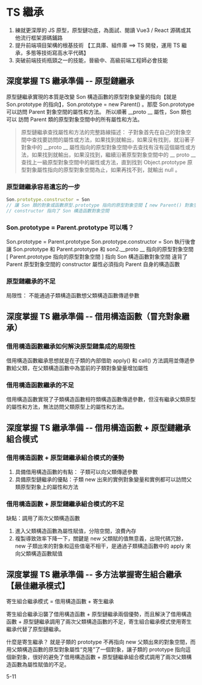 # TS 繼承

1. 練就更深厚的 JS 原型，原型鏈功底，為面試、閱讀 Vue3 / React 源碼或其他流行框架源碼鋪路
2. 提升前端項目架構的根基技術 【工具庫、組件庫 ==> TS 開發，運用 TS 繼承，多態等技術寫高水平代碼】
3. 突破前端技術瓶頸之一的技能，晉級中、高級前端工程師必會技能

## 深度掌握 TS 繼承準備 -- 原型鏈繼承

原型鏈繼承實現的本質是改變 Son 構造函數的原型對象變量的指向【就是 Son.prototype 的指向】，Son.prototype = new Parent() 。那麼 Son.prototype 可以訪問 Parent 對象空間的屬性和方法。 所以順著 __proto __ 屬性，Son 類也可以 訪問 Parent 類的原型對象空間中的所有屬性和方法。

> 原型鏈繼承查找屬性和方法的完整路線描述： 子對象首先在自己的對象空間中查找要訪問的屬性或方法，如果找到就輸出，如果沒有找到，就沿著子對象中的 __proto __ 屬性指向的原型對象空間中去查找有沒有這個屬性或方法，如果找到就輸出，如果沒找到，繼續沿著原型對象空間中的 __ proto __ 查找上一級原型對象空間中的屬性或方法，直到找到 Object.prototype 原型對象屬性指向的原型對象空間為止，如果再找不到，就輸出 null 。

### 原型鏈繼承容易遺忘的一步

``` js
Son.prototype.constructor = Son
// 讓 Son 類的對象或函數原型.prototype 指向的原型對象空間【 new Parent() 對象空間 】有一個 
// constructor 指向了 Son 構造函數對象空間
```

### Son.prototype = Parent.prototype 可以嗎？

Son.prototype = Parent.prototype
Son.prototype.constructor = Son
執行後會讓 Son.prototype 和 Parent.prototype 和 son2.__proto __ 指向的原型對象空間 [ Parent.prototype 指向的原型對象空間 ]  指向 Son 構造函數對象空間
違背了 Parent 原型對象空間的 constructor 屬性必須指向 Parent 自身的構造函數

### 原型鏈繼承的不足

局限性： 不能通過子類構造函數想父類構造函數傳遞參數


## 深度掌握 TS 繼承準備 -- 借用構造函數（冒充對象繼承）

### 借用構造函數繼承如何解決原型鏈集成的局限性

借用構造函數繼承思想就是在子類的內部借助 apply() 和 call() 方法調用並傳遞參數給父類，在父類構造函數中為當前的子類對象變量增加屬性

### 借用構造函數繼承的不足

借用構造函數實現了子類構造函數相符類構造函數傳遞參數，但沒有繼承父類原型的屬性和方法，無法訪問父類原型上的屬性和方法。

## 深度掌握 TS 繼承準備 -- 借用構造函數 + 原型鏈繼承組合模式

### 借用構造函數 + 原型鏈繼承組合模式的優勢

1. 具備借用構造函數的有點： 子類可以向父類傳遞參數
2. 具備原型鏈繼承的優點：子類 new 出來的實例對象變量和實例都可以訪問父類原型對象上的屬性和方法

### 借用構造函數 + 原型鏈繼承組合模式的不足

缺點：調用了兩次父類構造函數

1. 進入父類構造函數為屬性賦值，分陪空間，浪費內存
2. 複製導致效率下降一下，關鍵是 new 父類賦的值無意義，出現代碼冗餘，new 子類出來的對象和這些值毫不相干，是通過子類構造函數中的 apply 來向父類構造函數賦值

## 深度掌握 TS 繼承準備 -- 多方法掌握寄生組合繼承【最佳繼承模式】

寄生組合繼承模式 = 借用構造函數 + 寄生繼承

寄生組合繼承沿襲了借用構造函數 + 原型鏈繼承兩個優勢，而且解決了借用構造函數 + 原型鏈繼承調用了兩次父類構造函數的不足，寄生組合繼承模式使用寄生繼承代替了原型鏈繼承。

什麼是寄生繼承？ 就是子類的 prototype 不再指向 new 父類出來的對象空間，而用父類構造函數的原型對象屬性“克隆”了一個對象，讓子類的 prototype 指向這個新對象，很好的避免了借用構造函數 + 原型鏈繼承組合模式調用了兩次父類構造函數為屬性賦值的不足。

5-11
